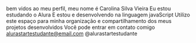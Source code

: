 bem vidos ao meu perfil, 
meu nome é Carolina Silva Vieira 
Eu estou estudando o Alura
E estou  e desenvolvendo na linguagem javaScript
Utilizo este espaço para minha organização e compartilhamento dos meus projetos desenvolvidos 
Vocẽ pode entrar em contato comigo alurastartestudante@email.com
@alurastartestudante 
